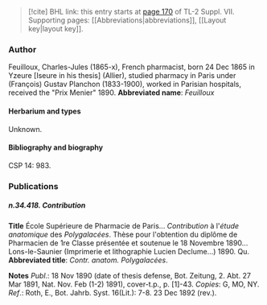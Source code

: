 > [!cite] BHL link: this entry starts at [page 170](https://www.biodiversitylibrary.org/page/33259674) of TL-2 Suppl. VII.
> Supporting pages: [[Abbreviations|abbreviations]], [[Layout key|layout key]].

### Author

Feuilloux, Charles-Jules (1865-x), French pharmacist, born 24 Dec 1865 in Yzeure \[Iseure in his thesis\] (Allier), studied pharmacy in Paris under (François) Gustav Planchon (1833-1900), worked in Parisian hospitals, received the "Prix Menier" 1890. 
**Abbreviated name**: *Feuilloux*

#### Herbarium and types

Unknown.

#### Bibliography and biography

CSP 14: 983.

### Publications

##### n.34.418. Contribution

**Title**
École Supérieure de Pharmacie de Paris... *Contribution* à l'*étude anatomique* des *Polygalacées*. Thèse pour l'obtention du diplôme de Pharmacien de 1re Classe présentée et soutenue le 18 Novembre 1890... Lons-le-Saunier (Imprimerie et lithographie Lucien Declume...) 1890. Qu.
**Abbreviated title**: *Contr. anatom. Polygalacées*.

**Notes**
*Publ*.: 18 Nov 1890 (date of thesis defense, Bot. Zeitung, 2. Abt. 27 Mar 1891, Nat. Nov. Feb (1-2) 1891), cover-t.p., p. \[1\]-43. *Copies*: G, MO, NY.
*Ref*.: Roth, E., Bot. Jahrb. Syst. 16(Lit.): 7-8. 23 Dec 1892 (rev.).

